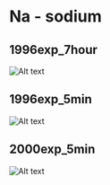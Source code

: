 # Na - sodium

## 1996exp_7hour

![Alt text](Na_1996exp_7hour.png)

## 1996exp_5min

![Alt text](Na_1996exp_5min.png)

## 2000exp_5min

![Alt text](Na_2000exp_5min.png)


